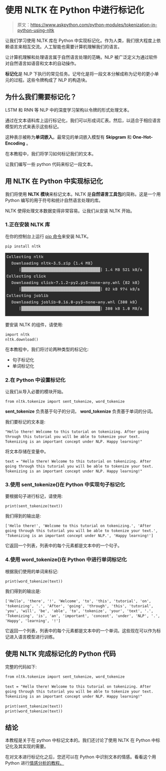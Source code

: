 # 使用 NLTK 在 Python 中进行标记化

> 原文：<https://www.askpython.com/python-modules/tokenization-in-python-using-nltk>

让我们学习使用 NLTK 库在 Python 中实现标记化。作为人类，我们很大程度上依赖语言来相互交流。人工智能也需要计算机理解我们的语言。

让计算机理解和处理语言属于自然语言处理的范畴。NLP 被广泛定义为通过软件对自然语言如语音和文本的自动操作。

**标记化**是 NLP 下执行的常见任务。记号化是将一段文本分解成称为记号的更小单元的过程。这些令牌构成了 NLP 的构造块。

## 为什么我们需要标记化？

LSTM 和 RNN 等 NLP 中的深度学习架构以令牌的形式处理文本。

通过在文本语料库上运行标记化，我们可以形成词汇表。然后，以适合于相应语言模型的方式来表示这些标记。

这种表示被称为**单词嵌入**。最常见的单词嵌入模型有 **Skipgram** 和 **One-Hot-Encoding** 。

在本教程中，我们将学习如何标记我们的文本。

让我们编写一些 python 代码来标记一段文本。

## 用 NLTK 在 Python 中实现标记化

我们将使用 **NLTK 模块**来标记文本。NLTK 是**自然语言工具包**的简称。这是一个用 Python 编写的用于符号和统计自然语言处理的库。

NLTK 使得处理文本数据变得非常容易。让我们从安装 NLTK 开始。

### 1.正在安装 NLTK 库

在你的控制台上运行 [pip 命令](https://www.askpython.com/python-modules/python-pip)来安装 NLTK。

```
pip install nltk

```

![Download Nltk](img/4df456bfd680f8cd7a1fde1f500e86a8.png)

要安装 NLTK 的组件，请使用:

```
import nltk
nltk.download() 

```

在本教程中，我们将讨论两种类型的标记化:

*   句子标记化
*   单词标记化

### 2.在 Python 中设置标记化

让我们从导入必要的模块开始。

```
from nltk.tokenize import sent_tokenize, word_tokenize

```

**sent_tokenize** 负责基于句子的分词， **word_tokenize** 负责基于单词的分词。

我们要标记的文本是:

```
"Hello there! Welcome to this tutorial on tokenizing. After going through this tutorial you will be able to tokenize your text. Tokenizing is an important concept under NLP. Happy learning!"

```

将文本存储在变量中。

```
text = "Hello there! Welcome to this tutorial on tokenizing. After going through this tutorial you will be able to tokenize your text. Tokenizing is an important concept under NLP. Happy learning!"

```

### 3.使用 sent_tokenize()在 Python 中实现句子标记化

要根据句子进行标记，请使用:

```
print(sent_tokenize(text))

```

我们得到的输出是:

```
['Hello there!', 'Welcome to this tutorial on tokenizing.', 'After going through this tutorial you will be able to tokenize your text.', 'Tokenizing is an important concept under NLP.', 'Happy learning!']

```

它返回一个列表，列表中的每个元素都是文本中的一个句子。

### 4.使用 word_tokenize()在 Python 中进行单词标记化

根据我们使用的单词来标记:

```
print(word_tokenize(text))

```

我们得到的输出是:

```
['Hello', 'there', '!', 'Welcome', 'to', 'this', 'tutorial', 'on', 'tokenizing', '.', 'After', 'going', 'through', 'this', 'tutorial', 'you', 'will', 'be', 'able', 'to', 'tokenize', 'your', 'text', '.', 'Tokenizing', 'is', 'an', 'important', 'conceot', 'under', 'NLP', '.', 'Happy', 'learning', '!']

```

它返回一个列表，列表中的每个元素都是文本中的一个单词。这些现在可以作为标记进入语言模型进行训练。

## 使用 NLTK 完成标记化的 Python 代码

完整的代码如下:

```
from nltk.tokenize import sent_tokenize, word_tokenize

text = "Hello there! Welcome to this tutorial on tokenizing. After going through this tutorial you will be able to tokenize your text. Tokenizing is an important concept under NLP. Happy learning!"

print(sent_tokenize(text))
print(word_tokenize(text))

```

## 结论

本教程是关于在 python 中标记文本的。我们还讨论了使用 NLTK 在 Python 中标记化及其实现的需要。

在对文本进行标记化之后，您还可以在 Python 中识别文本的情感。看看这个用 Python 进行[情感分析的教程。](https://www.askpython.com/python/sentiment-analysis-using-python)